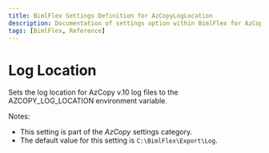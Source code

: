 ```yaml
---
title: BimlFlex Settings Definition for AzCopyLogLocation
description: Documentation of settings option within BimlFlex for AzCopyLogLocation
tags: [BimlFlex, Reference]
---
```


# Log Location

Sets the log location for AzCopy v.10 log files to the AZCOPY_LOG_LOCATION environment variable.

Notes:

* This setting is part of the *AzCopy* settings category.
* The default value for this setting is `C:\BimlFlex\Export\Log`.
